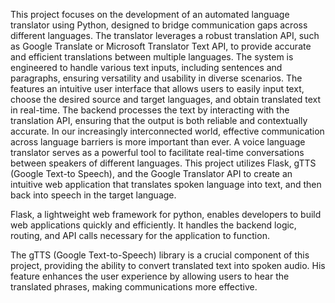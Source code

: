 This project focuses on the development of an automated language translator using Python, designed to bridge communication gaps across different languages. The translator leverages a robust translation API, such as Google Translate or Microsoft Translator Text API, to provide accurate and efficient translations between multiple languages. The system is engineered to handle various text inputs, including sentences and paragraphs, ensuring versatility and usability in diverse scenarios. The features an intuitive user interface that allows users to easily input text, choose the desired source and target languages, and obtain translated text in real-time. The backend processes the text by interacting with the translation API, ensuring that the output is both reliable and contextually accurate.
In  our increasingly interconnected world, effective communication across language barriers is more important than ever. A voice language translator serves as a powerful tool to facilitate real-time conversations between speakers of different languages. This project utilizes Flask, gTTS (Google  Text-to Speech), and the Google Translator API to create an intuitive web application that translates spoken language into text, and then back into speech in the target language.

Flask, a lightweight web framework for python, enables developers to build web applications quickly and efficiently. It handles the backend logic, routing, and API calls necessary for the application to function.

The gTTS (Google Text-to-Speech) library is a crucial component of this project, providing the ability to convert translated text into spoken audio. His feature enhances the user experience by allowing users to hear the translated phrases, making communications more effective.